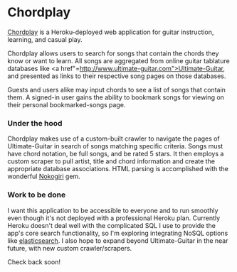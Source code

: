 # Chordplay

[Chordplay](https://chordplay.herokuapp.com/) is a Heroku-deployed web application for guitar instruction, learning, and casual play.

Chordplay allows users to search for songs that contain the chords they know or want to learn. All songs are aggregated from online guitar tablature databases like <a href"=http://www.ultimate-guitar.com">Ultimate-Guitar</a>, and presented as links to their respective song pages on those databases.

Guests and users alike may input chords to see a list of songs that contain them. A signed-in user gains the ability to bookmark songs for viewing on their personal bookmarked-songs page.

### Under the hood

Chordplay makes use of a custom-built crawler to navigate the pages of Ultimate-Guitar in search of songs matching specific criteria. Songs must have chord notation, be full songs, and be rated 5 stars. It then employs a custom scraper to pull artist, title and chord information and create the appropriate database associations. HTML parsing is accomplished with the wonderful [Nokogiri](https://github.com/sparklemotion/nokogiri) gem.

### Work to be done

I want this application to be accessible to everyone and to run smoothly even though it's not deployed with a professional Heroku plan. Currently Heroku doesn't deal well with the complicated SQL I use to provide the app's core search functionality, so I'm exploring integrating NoSQL options like [elasticsearch](http://www.elasticsearch.org/). 
I also hope to expand beyond Ultimate-Guitar in the near future, with new custom crawler/scrapers.

Check back soon!
